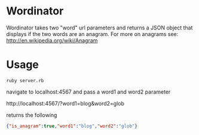 Wordinator
==========

Wordinator takes two "word" url parameters and returns a JSON object that displays if the two words are an anagram. For more on anagrams see: http://en.wikipedia.org/wiki/Anagram


Usage
======
```
ruby server.rb
```

navigate to localhost:4567 and pass a word1 and word2 parameter

http://localhost:4567/?word1=blog&word2=glob

returns the following
```json
{"is_anagram":true,"word1":"blog","word2":"glob"}
```

